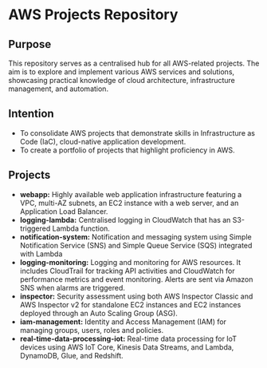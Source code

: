 # AWS Projects Repository

## Purpose

This repository serves as a centralised hub for all AWS-related projects. The aim is to explore and implement various AWS services and solutions, showcasing practical knowledge of cloud architecture, infrastructure management, and automation.

## Intention

- To consolidate AWS projects that demonstrate skills in Infrastructure as Code (IaC), cloud-native application development.
- To create a portfolio of projects that highlight proficiency in AWS.

## Projects

- **webapp:** Highly available web application infrastructure featuring a VPC, multi-AZ subnets, an EC2 instance with a web server, and an Application Load Balancer.
- **logging-lambda:** Centralised logging in CloudWatch that has an S3-triggered Lambda function.
- **notification-system:** Notification and messaging system using Simple Notification Service (SNS) and Simple Queue Service (SQS) integrated with Lambda
- **logging-monitoring:** Logging and monitoring for AWS resources. It includes CloudTrail for tracking API activities and CloudWatch for performance metrics and event monitoring. Alerts are sent via Amazon SNS when alarms are triggered.
- **inspector:** Security assessment using both AWS Inspector Classic and AWS Inspector v2 for standalone EC2 instances and EC2 instances deployed through an Auto Scaling Group (ASG).
- **iam-management:** Identity and Access Management (IAM) for managing groups, users, roles and policies.
- **real-time-data-processing-iot:** Real-time data processing for IoT devices using AWS IoT Core, Kinesis Data Streams, and Lambda, DynamoDB, Glue, and Redshift.